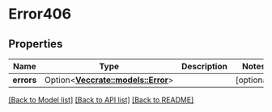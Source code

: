# Error406

## Properties

Name | Type | Description | Notes
------------ | ------------- | ------------- | -------------
**errors** | Option<[**Vec<crate::models::Error>**](Error.md)> |  | [optional]

[[Back to Model list]](../README.md#documentation-for-models) [[Back to API list]](../README.md#documentation-for-api-endpoints) [[Back to README]](../README.md)


